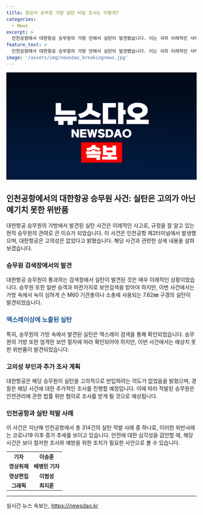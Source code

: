 ```yaml
---
title: 항공사 승무원 가방 실탄 비밀 조사는 어떻게?
categories:
  - News
excerpt: >
  인천공항에서 대한항공 승무원의 가방 안에서 실탄이 발견됐습니다. 이는 극히 이례적인 사례로, 대한항공은 고의성은 없다고 밝혔습니다. 발견된 실탄은 M60 기관총이나 소총에 사용되는 것으로, 승무원은 어릴 적 쓰던 물건을 보관한 파우치에 있었다고 주장했습니다. 지난해 인천공항에서의 실탄 적발 건 수는 314건으로, 경찰은 해당 승무원을 조사한 뒤 입건 여부를 결정할 예정입니다.
feature_text: >
  인천공항에서 대한항공 승무원의 가방 안에서 실탄이 발견됐습니다. 이는 극히 이례적인 사례로, 대한항공은 고의성은 없다고 밝혔습니다. 발견된 실탄은 M60 기관총이나 소총에 사용되는 것으로, 승무원은 어릴 적 쓰던 물건을 보관한 파우치에 있었다고 주장했습니다. 지난해 인천공항에서의 실탄 적발 건 수는 314건으로, 경찰은 해당 승무원을 조사한 뒤 입건 여부를 결정할 예정입니다.
image: '/assets/img/newsdao_breakingnews.jpg'
---
```


<p><img src="/assets/img/newsdao_breakingnews.jpg" alt="bookingtag 속보" /></p>

<h2 data-ke-size="size26">인천공항에서의 대한항공 승무원 사건: 실탄은 고의가 아닌 예기치 못한 위반품</h2>

<p data-ke-size="size16">대한항공 승무원의 가방에서 발견된 실탄 사건은 이례적인 사고로, 규정을 잘 알고 있는 현직 승무원의 관여로 큰 이슈가 되었습니다. 이 사건은 인천공항 제2터미널에서 발생했으며, 대한항공은 고의성은 없었다고 밝혔습니다. 해당 사건과 관련한 상세 내용을 살펴보겠습니다.</p>

<h3>승무원 검색장에서의 발견</h3>

<p data-ke-size="size16">대한항공 승무원이 통과하는 검색장에서 실탄이 발견된 것은 매우 이례적인 상황이었습니다. 승무원 또한 일반 승객과 마찬가지로 보안검색을 받아야 하지만, 이번 사건에서는 가방 속에서 녹이 심하게 슨 M60 기관총이나 소총에 사용되는 7.62㎜ 구경의 실탄이 발견되었습니다.</p>

<h3><span style="color: #1a5490;">엑스레이상에 노출된 실탄</span></h3>

<p data-ke-size="size16">특히, 승무원의 가방 속에서 발견된 실탄은 엑스레이 검색을 통해 확인되었습니다. 승무원의 가방 또한 엄격한 보안 절차에 따라 확인되어야 하지만, 이번 사건에서는 예상치 못한 위반품이 발견되었습니다.</p>

<h3>고의성 부인과 추가 조사 계획</h3>

<p data-ke-size="size16">대한항공은 해당 승무원이 실탄을 고의적으로 반입하려는 의도가 없었음을 밝혔으며, 경찰은 해당 사건에 대한 추가적인 조사를 진행할 예정입니다. 이에 따라 적발된 승무원은 안전관리에 관한 법률 위반 혐의로 조사를 받게 될 것으로 예상됩니다.</p>

<h3>인천공항과 실탄 적발 사례</h3>

<p data-ke-size="size16">이 사건은 지난해 인천공항에서 총 314건의 실탄 적발 사례 중 하나로, 이러한 위반사례는 코로나19 이후 증가 추세를 보이고 있습니다. 안전에 대한 심각성을 감안할 때, 해당 사건은 보다 철저한 조사와 예방을 위한 조치가 필요한 사안으로 볼 수 있습니다.</p>

<table>
    <tbody>
        <tr>
      <td style="text-align: center; height: 17px;"><b>기자</b></td>
      <td style="text-align: center; height: 17px;"><b>이승훈</b></td>
    </tr>
        <tr>
            <td style="text-align: center; height: 17px;"><b>영상취재</b></td>
      <td style="text-align: center; height: 17px;"><b>배병민 기자</b></td>
    </tr>
        <tr>
      <td style="text-align: center; height: 17px;"><b>영상편집</b></td>
      <td style="text-align: center; height: 17px;"><b>이범성</b></td>
    </tr>
        <tr>
      <td style="text-align: center; height: 17px;"><b>그래픽</b></td>
      <td style="text-align: center; height: 17px;"><b>최지훈</b></td>
    </tr>
    </tbody>
</table>

<p><hr></p>
실시간 뉴스 속보는, <a href="https://newsdao.kr" rel="dofollow">https://newsdao.kr</a>


